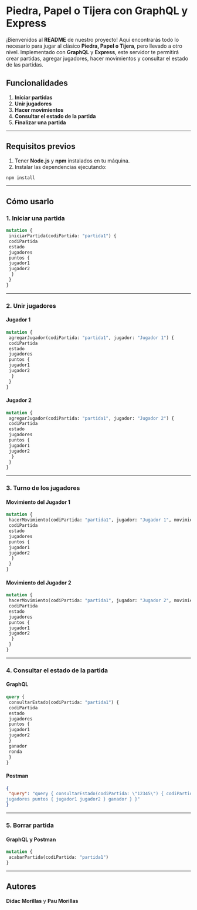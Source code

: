 # Piedra, Papel o Tijera con GraphQL y Express
¡Bienvenidos al **README** de nuestro proyecto! Aquí encontrarás todo lo necesario para
jugar al clásico **Piedra, Papel o Tijera**, pero llevado a otro nivel.
Implementado con **GraphQL** y **Express**, este servidor te permitirá crear partidas,
agregar jugadores, hacer movimientos y consultar el estado de las partidas.
## Funcionalidades
1. **Iniciar partidas**
2. **Unir jugadores**
3. **Hacer movimientos**
4. **Consultar el estado de la partida**
5. **Finalizar una partida**
---
## Requisitos previos
1. Tener **Node.js** y **npm** instalados en tu máquina.
2. Instalar las dependencias ejecutando:
```bash
npm install
```
---
## Cómo usarlo
### **1. Iniciar una partida**
```graphql
mutation {
 iniciarPartida(codiPartida: "partida1") {
 codiPartida
 estado
 jugadores
 puntos {
 jugador1
 jugador2
  }
 }
}
```
---
### **2. Unir jugadores**
#### **Jugador 1**
```graphql
mutation {
 agregarJugador(codiPartida: "partida1", jugador: "Jugador 1") {
 codiPartida
 estado
 jugadores
 puntos {
 jugador1
 jugador2
  }
 }
}
```
#### **Jugador 2**
```graphql
mutation {
 agregarJugador(codiPartida: "partida1", jugador: "Jugador 2") {
 codiPartida
 estado
 jugadores
 puntos {
 jugador1
 jugador2
  }
 }
}

```
---
### **3. Turno de los jugadores**
#### **Movimiento del Jugador 1**
```graphql
mutation {
 hacerMovimiento(codiPartida: "partida1", jugador: "Jugador 1", movimiento: "piedra") {
 codiPartida
 estado
 jugadores
 puntos {
 jugador1
 jugador2
  }
 }
}
```
#### **Movimiento del Jugador 2**
```graphql
mutation {
 hacerMovimiento(codiPartida: "partida1", jugador: "Jugador 2", movimiento: "papel") {
 codiPartida
 estado
 jugadores
 puntos {
 jugador1
 jugador2
  }
 }
}
```
---
### **4. Consultar el estado de la partida**
#### **GraphQL**
```graphql
query {
 consultarEstado(codiPartida: "partida1") {
 codiPartida
 estado
 jugadores
 puntos {
 jugador1
 jugador2
 }
 ganador
 ronda
 }
}
```
#### **Postman**
```json
{
 "query": "query { consultarEstado(codiPartida: \"12345\") { codiPartida estado
jugadores puntos { jugador1 jugador2 } ganador } }"
}
```
---
### **5. Borrar partida**
#### **GraphQL y Postman**
```graphql
mutation {
 acabarPartida(codiPartida: "partida1")
}
```
---
## Autores
**Didac Morillas** y **Pau Morillas**